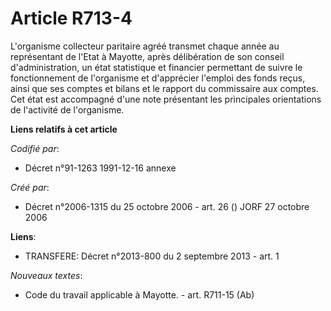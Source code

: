 # Article R713-4

L'organisme collecteur paritaire agréé transmet chaque année au représentant de l'Etat à Mayotte, après délibération de son
conseil d'administration, un état statistique et financier permettant de suivre le fonctionnement de l'organisme et
d'apprécier l'emploi des fonds reçus, ainsi que ses comptes et bilans et le rapport du commissaire aux comptes. Cet état est
accompagné d'une note présentant les principales orientations de l'activité de l'organisme.

**Liens relatifs à cet article**

_Codifié par_:

  - Décret n°91-1263 1991-12-16 annexe

_Créé par_:

  - Décret n°2006-1315 du 25 octobre 2006 - art. 26 () JORF 27 octobre 2006

**Liens**:

  - TRANSFERE: Décret n°2013-800 du 2 septembre 2013 - art. 1

_Nouveaux textes_:

  - Code du travail applicable à Mayotte. - art. R711-15 (Ab)
